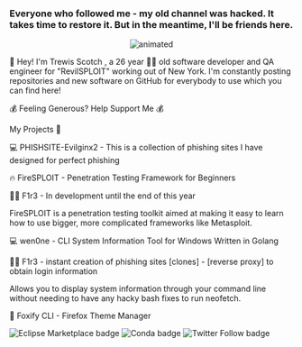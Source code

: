 ### Everyone who followed me - my old channel was hacked. It takes time to restore it. But in the meantime, I'll be friends here.

 <p align="center">
  <img src="https://caniphish.com/assets/images/hero/Phishing-Hero-Moving.gif" alt="animated" />
</p>


   
🙌 Hey! I'm Trewis Scotch , a 26 year 👨‍💻 old software developer and QA engineer for "RevilSPLOIT" working out of New York. I'm constantly posting repositories and new software on GitHub for everybody to use which you can find here!

💰 Feeling Generous? Help Support Me 💰

My Projects 📝

💻 PHISHSITE-Evilginx2 - This is a collection of phishing sites I have designed for perfect phishing

🔥 FireSPLOIT - Penetration Testing Framework for Beginners

🐱‍💻 F1r3 - In development until the end of this year

 

FireSPLOIT is a penetration testing toolkit aimed at making it easy to learn how to use bigger, more complicated frameworks like Metasploit.

💻 wen0ne - CLI System Information Tool for Windows Written in Golang

🐱‍💻 F1r3 - instant creation of phishing sites [clones] - [reverse proxy] to obtain login information


Allows you to display system information through your command line without needing to have any hacky bash fixes to run neofetch.

🦊 Foxify CLI - Firefox Theme Manager
 
<img alt="Eclipse Marketplace badge" src="https://img.shields.io/badge/updated-today-brightgreen"> <img alt="Conda badge" src="https://img.shields.io/badge/platform-linux--64%20%7C%20win--32%20%7C%20osx--64%20%7C%20win--64-lightgrey"> <img alt="Twitter Follow badge" src="https://img.shields.io/badge/Follow-147-lightgrey?logo=twitter&amp;style=social">
